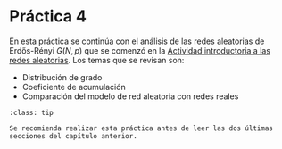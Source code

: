 # Práctica 4

En esta práctica se continúa con el análisis de las redes aleatorias de Erdős-Rényi $G(N,p)$ que se comenzó en la [Actividad introductoria a las redes aleatorias](../redes_aleatorias/actividad_introductoria_redes_aleatorias). Los temas que se revisan son:

- Distribución de grado
- Coeficiente de acumulación
- Comparación del modelo de red aleatoria con redes reales

```{admonition} Recomendación
:class: tip

Se recomienda realizar esta práctica antes de leer las dos últimas secciones del capítulo anterior.
```
